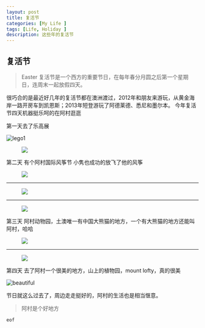 ```yaml
---
layout: post
title: 复活节
categories: [My Life ]
tags: [Life, Holiday ]
description: 这些年的复活节
---
```


## 复活节

>Easter 复活节是一个西方的重要节日，在每年春分月圆之后第一个星期日，连周末一起放假四天。

很巧合的是最近好几年的复活节都在澳洲渡过，2012年和朋友来游玩，从黄金海岸一路开房车到凯恩斯；2013年短登游玩了阿德莱德、悉尼和墨尔本。
今年复活节四天机器挺乐呵的在阿村逛逛



第一天去了乐高展



![lego1](https://farm2.staticflickr.com/1466/26045531921_a1ad4b2e03_k.jpg)


<figure>
<img src="https://farm2.staticflickr.com/1630/25507127594_c0b64b6a55_k.jpg">
</figure>

第二天 有个阿村国际风筝节 小隽也成功的放飞了他的风筝
<figure>
<img src="https://farm2.staticflickr.com/1689/26111934565_b785faa147_h.jpg">
</figure>  

---


<figure>
<img src="https://farm2.staticflickr.com/1522/26019444072_babe2822e4_h.jpg">  
</figure>

---
  
<figure>
<img src="https://farm2.staticflickr.com/1658/25839152340_86e665890a_h.jpg">
</figure>



第三天 阿村动物园，土澳唯一有中国大熊猫的地方，一个有大熊猫的地方还能叫阿村，哈哈

<figure>
<img src="https://farm2.staticflickr.com/1626/26019486432_6960d2c20c_h.jpg">
</figure>    


---  

<figure>
<img src="https://farm2.staticflickr.com/1448/25509415303_8c3ec6cfb8_h.jpg">
</figure>



第四天 去了阿村一个很美的地方，山上的植物园，mount lofty，真的很美

![beautiful](https://farm2.staticflickr.com/1445/25839166210_5c6bfc0614_h.jpg)


节日就这么过去了，周边走走挺好的，阿村的生活也是相当惬意。 

>阿村是个好地方


```eof```

